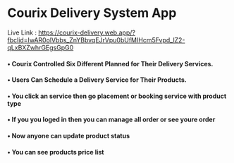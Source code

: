 <h1>Courix Delivery System App</h1>

<title>We appreciate your time and provide quick and efficient services for our clients. Our working plan is organized and always innovated with a growth of technologies. Our educated couriers deliver your cargo in the right place at the right time safely.</title>


Live Link : https://courix-delivery.web.app/?fbclid=IwAR0olVbbs_ZnYBbvqEJrVpu0bUfMIHcm5Fvpd_lZ2-qLxBXZwhrGEgsGpG0


<strong><h4>•	Courix Controlled Six Different Planned for Their Delivery Services.</h4></strong>
<strong><h4>•	Users Can Schedule a Delivery Service for Their Products.</h4></strong>
<strong><h4>• You click an service then go placement or booking service with product type</h4></strong>
<strong><h4>• If you you loged in then you can manage all order or see youre order </h4></strong>
<strong><h4>• Now anyone can update product status</h4></strong>
<strong><h4>• You can see products price list</h4></strong>
